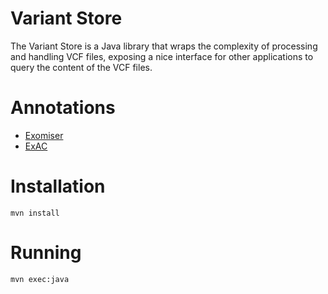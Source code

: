Variant Store
=============

The Variant Store is a Java library that wraps the complexity of processing and
handling VCF files, exposing a nice interface for other applications to query
the content of the VCF files.

# Annotations

* [Exomiser](http://www.sanger.ac.uk/resources/software/exomiser/)
* [ExAC](ftp://ftp.broadinstitute.org/pub/ExAC_release/release0.3/)

# Installation

    mvn install

# Running

    mvn exec:java

